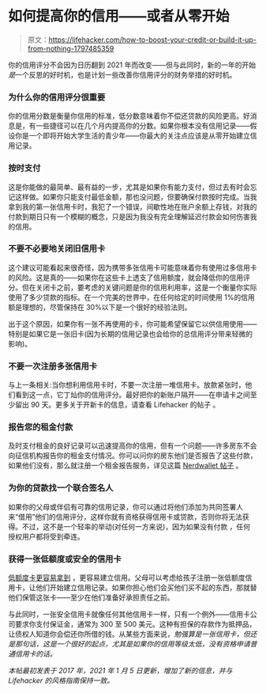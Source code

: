 # 如何提高你的信用——或者从零开始

> 原文：<https://lifehacker.com/how-to-boost-your-credit-or-build-it-up-from-nothing-1797485359>

你的信用评分不会因为日历翻到 2021 年而改变——但与此同时，新的一年的开始*是*一个反思的好时机，也是计划一些改善你信用评分的财务举措的好时机。



### **为什么你的信用评分很重要**

你的信用分数是衡量你信用的标准，低分数意味着你不偿还贷款的风险更高。好消息是，有一些捷径可以在几个月内提高你的分数。如果你根本没有信用记录——假设你是一个即将开始大学生活的青少年——你最大的关注点应该是从零开始建立信用记录。

### **按时支付**

这是你能做的最简单、最有益的一步，尤其是如果你有能力支付，但过去有时会忘记这样做。如果你只能支付最低金额，那也没问题，但要确保付款按时完成。当我拿到我的第一张信用卡时，我犯了一个错误，间歇性地在账户余额上存钱，对我的付款到期日只有一个模糊的概念，只是因为我没有完全理解延迟付款会如何伤害我的信用。

### 不要不必要地关闭旧信用卡

这个建议可能看起来很奇怪，因为携带多张信用卡可能意味着你有使用过多信用卡的风险。这是真的——如果你在这些卡上透支了信用额度，就会降低你的信用评分。但在关闭卡之前，要考虑的关键问题是你的信用利用率，这是一个衡量你实际使用了多少贷款的指标。在一个完美的世界中，在任何给定的时间使用 1%的信用额是理想的，尽管保持在 30%以下是一个很好的经验法则。

出于这个原因，如果你有一张不再使用的卡，你可能希望保留它以供信用使用——特别是如果它是一张旧卡(因为长期的信用记录也会给你的总信用评分带来轻微的影响)。

### **不要一次注册多张信用卡**

与上一条相关:当你想利用信用卡时，不要一次注册一堆信用卡。放款紧张时，他们看到这一点，它丁灿你的信用评分。最好把你的新账户隔开——在申请卡之间至少留出 90 天。更多关于开新卡的信息，请查看 Lifehacker 的帖子 。

### **报告您的租金付款**

及时支付租金的良好记录可以迅速提高你的信用，但有一个问题——许多房东不会向征信机构报告你的租金支付情况。你可以问你的房东他们是否报告了这些付款，如果他们没有，那么就注册一个租金报告服务，详见这篇 [Nerdwallet 帖子](https://www.nerdwallet.com/article/finance/rent-reporting-services) 。

### **为你的贷款找一个联合签名人**

如果你的父母或伴侣有可靠的信用记录，你可以通过将他们添加为共同签署人来“借用”他们的信用评分，这样你就有资格获得信用卡或贷款，否则你将无法获得。不过，这不是一个轻率的举动(对任何一方来说)，因为如果没有付款 ，任何授权用户都将受到牵连。

### **获得一张低额度或安全的信用卡**

[低额度卡更容易拿到](https://www.nerdwallet.com/best/credit-cards/no-credit) ，更容易建立信用。父母可以考虑给孩子注册一张低额度信用卡，让他们开始建立信用记录。如果你担心他们会买他们买不起的东西，那就替他们保管这张卡——至少在他们准备好承担责任之前。

与此同时，一张安全信用卡就像任何其他信用卡一样，只有一个例外——信用卡公司要求你支付保证金，通常为 300 至 500 美元。这种有担保的存款作为抵押品，让债权人知道你会偿还你所借的钱。从某些方面来说，*勉强算是一张信用卡，但还是那句话，这是一个很好的起点，尤其是如果你的信用等级太低，没有资格申请普通信用卡的话。*

*本帖最初发表于 2017 年，2021 年 1 月 5 日更新，增加了新的信息，并与 Lifehacker 的风格指南保持一致。*